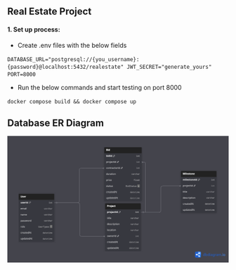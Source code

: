 ## Real Estate Project

#### 1. Set up process:

- Create .env files with the below fields


`
DATABASE_URL="postgresql://{you_username}:{password}@localhost:5432/realestate"
JWT_SECRET="generate_yours"
PORT=8000
`

- Run the below commands and start testing on port 8000

`
docker compose build && docker compose up
`

## Database ER Diagram

![](er_diagram.png)